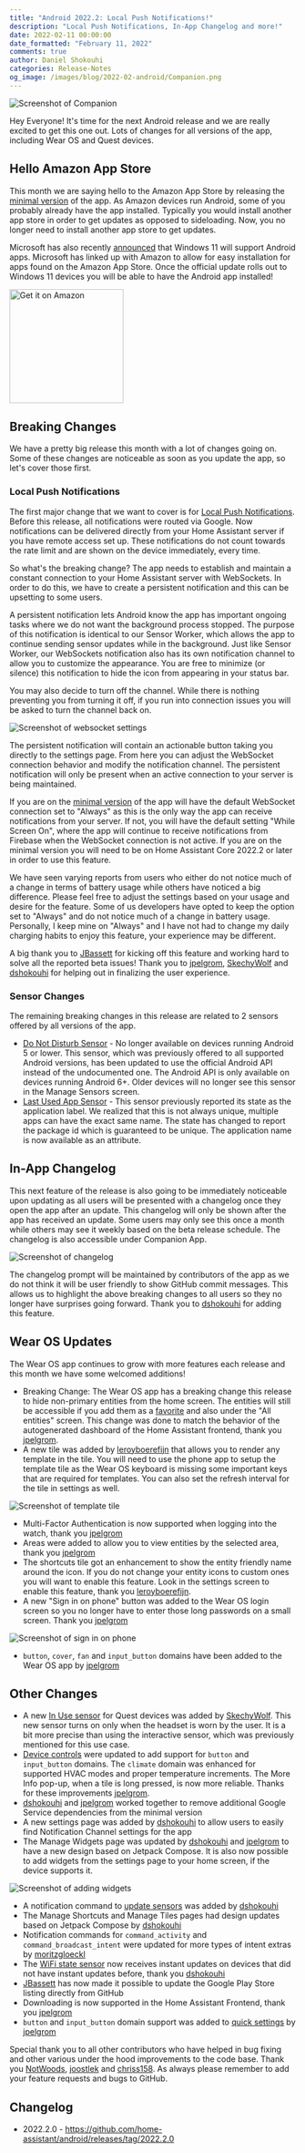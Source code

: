 ```yaml
---
title: "Android 2022.2: Local Push Notifications!"
description: "Local Push Notifications, In-App Changelog and more!"
date: 2022-02-11 00:00:00
date_formatted: "February 11, 2022"
comments: true
author: Daniel Shokouhi
categories: Release-Notes
og_image: /images/blog/2022-02-android/Companion.png
---
```



![Screenshot of Companion](/images/blog/2022-02-android/Companion.png)

Hey Everyone! It's time for the next Android release and we are really excited to get this one out. Lots of changes for all versions of the app, including Wear OS and Quest devices.

## Hello Amazon App Store

This month we are saying hello to the Amazon App Store by releasing the [minimal version] of the app. As Amazon devices run Android, some of you probably already have the app installed. Typically you would install another app store in order to get updates as opposed to sideloading. Now, you no longer need to install another app store to get updates.

Microsoft has also recently [announced] that Windows 11 will support Android apps. Microsoft has linked up with Amazon to allow for easy installation for apps found on the Amazon App Store. Once the official update rolls out to Windows 11 devices you will be able to have the Android app installed!

<a href="https://amazon.com" style="display:inline-block"><img width="200" class="download-badge" alt="Get it on Amazon" src="https://images-na.ssl-images-amazon.com/images/G/01/mobile-apps/devportal2/res/images/amazon-appstore-badge-english-white.png" style='box-shadow:none;border:0'></a>

## Breaking Changes

We have a pretty big release this month with a lot of changes going on. Some of these changes are noticeable as soon as you update the app, so let's cover those first.

### Local Push Notifications

The first major change that we want to cover is for [Local Push Notifications]. Before this release, all notifications were routed via Google. Now notifications can be delivered directly from your Home Assistant server if you have remote access set up. These notifications do not count towards the rate limit and are shown on the device immediately, every time.

So what's the breaking change? The app needs to establish and maintain a constant connection to your Home Assistant server with WebSockets. In order to do this, we have to create a persistent notification and this can be upsetting to some users.

A persistent notification lets Android know the app has important ongoing tasks where we do not want the background process stopped. The purpose of this notification is identical to our Sensor Worker, which allows the app to continue sending sensor updates while in the background. Just like Sensor Worker, our WebSockets notification also has its own notification channel to allow you to customize the appearance. You are free to minimize (or silence) this notification to hide the icon from appearing in your status bar.

You may also decide to turn off the channel. While there is nothing preventing you from turning it off, if you run into connection issues you will be asked to turn the channel back on.

![Screenshot of websocket settings](/images/blog/2022-02-android/websocket_setting.png)

The persistent notification will contain an actionable button taking you directly to the settings page. From here you can adjust the WebSocket connection behavior and modify the notification channel. The persistent notification will only be present when an active connection to your server is being maintained.

If you are on the [minimal version] of the app will have the default WebSocket connection set to "Always" as this is the only way the app can receive notifications from your server. If not, you will have the default setting "While Screen On", where the app will continue to receive notifications from Firebase when the WebSocket connection is not active. If you are on the minimal version you will need to be on Home Assistant Core 2022.2 or later in order to use this feature.

We have seen varying reports from users who either do not notice much of a change in terms of battery usage while others have noticed a big difference. Please feel free to adjust the settings based on your usage and desire for the feature. Some of us developers have opted to keep the option set to "Always" and do not notice much of a change in battery usage. Personally, I keep mine on "Always" and I have not had to change my daily charging habits to enjoy this feature, your experience may be different.

A big thank you to [JBassett] for kicking off this feature and working hard to solve all the reported beta issues! Thank you to [jpelgrom], [SkechyWolf] and [dshokouhi] for helping out in finalizing the user experience.

### Sensor Changes

The remaining breaking changes in this release are related to 2 sensors offered by all versions of the app.

*  [Do Not Disturb Sensor] - No longer available on devices running Android 5 or lower. This sensor, which was previously offered to all supported Android versions, has been updated to use the official Android API instead of the undocumented one. The Android API is only available on devices running Android 6+. Older devices will no longer see this sensor in the Manage Sensors screen.
*  [Last Used App Sensor] - This sensor previously reported its state as the application label. We realized that this is not always unique, multiple apps can have the exact same name. The state has changed to report the package id which is guaranteed to be unique. The application name is now available as an attribute.

## In-App Changelog

This next feature of the release is also going to be immediately noticeable upon updating as all users will be presented with a changelog once they open the app after an update. This changelog will only be shown after the app has received an update. Some users may only see this once a month while others may see it weekly based on the beta release schedule. The changelog is also accessible under Companion App.

![Screenshot of changelog](/images/blog/2022-02-android/changelog.png)

The changelog prompt will be maintained by contributors of the app as we do not think it will be user friendly to show GitHub commit messages. This allows us to highlight the above breaking changes to all users so they no longer have surprises going forward. Thank you to [dshokouhi] for adding this feature.

## Wear OS Updates

The Wear OS app continues to grow with more features each release and this month we have some welcomed additions!

*  Breaking Change: The Wear OS app has a breaking change this release to hide non-primary entities from the home screen. The entities will still be accessible if you add them as a [favorite] and also under the "All entities" screen. This change was done to match the behavior of the autogenerated dashboard of the Home Assistant frontend, thank you [jpelgrom].
*  A new tile was added by [leroyboerefijn] that allows you to render any template in the tile. You will need to use the phone app to setup the template tile as the Wear OS keyboard is missing some important keys that are required for templates. You can also set the refresh interval for the tile in settings as well.

![Screenshot of template tile](/images/blog/2022-02-android/template_tile.png)

*  Multi-Factor Authentication is now supported when logging into the watch, thank you [jpelgrom]
*  Areas were added to allow you to view entities by the selected area, thank you [jpelgrom]
*  The shortcuts tile got an enhancement to show the entity friendly name around the icon. If you do not change your entity icons to custom ones you will want to enable this feature. Look in the settings screen to enable this feature, thank you [leroyboerefijn].
*  A new "Sign in on phone" button was added to the Wear OS login screen so you no longer have to enter those long passwords on a small screen. Thank you [jpelgrom]

![Screenshot of sign in on phone](/images/blog/2022-02-android/sign_in_on_phone.png)

*  `button`, `cover`, `fan` and `input_button` domains have been added to the Wear OS app by [jpelgrom]

## Other Changes

*  A new [In Use sensor] for Quest devices was added by [SkechyWolf]. This new sensor turns on only when the headset is worn by the user. It is a bit more precise than using the interactive sensor, which was previously mentioned for this use case.
*  [Device controls] were updated to add support for `button` and `input_button` domains. The `climate` domain was enhanced for supported HVAC modes and proper temperature increments. The More Info pop-up, when a tile is long pressed, is now more reliable. Thanks for these improvements [jpelgrom].
*  [dshokouhi] and [jpelgrom] worked together to remove additional Google Service dependencies from the minimal version
*  A new settings page was added by [dshokouhi] to allow users to easily find Notification Channel settings for the app
*  The Manage Widgets page was updated by [dshokouhi] and [jpelgrom] to have a new design based on Jetpack Compose. It is also now possible to add widgets from the settings page to your home screen, if the device supports it.

![Screenshot of adding widgets](/images/blog/2022-02-android/add_widget.png)

*  A notification command to [update sensors] was added by [dshokouhi]
*  The Manage Shortcuts and Manage Tiles pages had design updates based on Jetpack Compose by [dshokouhi]
*  Notification commands for `command_activity` and `command_broadcast_intent` were updated for more types of intent extras by [moritzgloeckl]
*  The [WiFi state sensor] now receives instant updates on devices that did not have instant updates before, thank you [dshokouhi]
*  [JBassett] has now made it possible to update the Google Play Store listing directly from GitHub
*  Downloading is now supported in the Home Assistant Frontend, thank you [jpelgrom]
*  `button` and `input_button` domain support was added to [quick settings] by [jpelgrom]

Special thank you to all other contributors who have helped in bug fixing and other various under the hood improvements to the code base. Thank you [NotWoods], [joostlek] and [chriss158]. As always please remember to add your feature requests and bugs to GitHub.

## Changelog

- 2022.2.0 - https://github.com/home-assistant/android/releases/tag/2022.2.0


[dshokouhi]: https://github.com/dshokouhi
[JBassett]: https://github.com/JBassett
[SkechyWolf]: https://github.com/SkechyWolf
[jpelgrom]: https://github.com/jpelgrom
[NotWoods]: https://github.com/NotWoods
[joostlek]: https://github.com/joostlek
[chriss158]: https://github.com/chriss158
[leroyboerefijn]: https://github.com/leroyboerefijn
[moritzgloeckl]: https://github.com/moritzgloeckl
[announced]: https://blogs.windows.com/windows-insider/2021/10/20/introducing-android-apps-on-windows-11-to-windows-insiders/
[Last Used App]: https://companion.home-assistant.io/docs/core/sensors#last-used-app-sensor
[minimal version]: https://companion.home-assistant.io/docs/core/android-flavors
[Firebase]: https://companion.home-assistant.io/docs/notifications/notification-details
[Local Push Notifications]: https://companion.home-assistant.io/docs/notifications/notification-local
[Last Used App Sensor]: https://companion.home-assistant.io/docs/core/sensors#last-used-app-sensor
[Do Not Disturb Sensor]: https://companion.home-assistant.io/docs/core/sensors#do-not-disturb-sensor
[In Use sensor]: https://companion.home-assistant.io/docs/oculus-quest/#sensor-list
[Device controls]: https://companion.home-assistant.io/docs/integrations/android-power-menu
[quick settings]: https://companion.home-assistant.io/docs/integrations/android-quick-settings
[WiFi state sensor]: https://companion.home-assistant.io/docs/core/sensors#connection-type-sensor
[update sensors]: https://companion.home-assistant.io/docs/notifications/notification-commands#update-sensors
[favorite]: https://companion.home-assistant.io/docs/wear-os/#favorites
